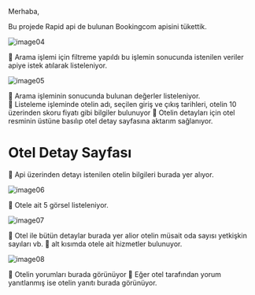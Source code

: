 Merhaba,

Bu projede Rapid api de bulunan Bookingcom apisini tükettik.

![image04](https://github.com/Sinantosun/RapidApiConsumeProject/assets/145317724/5a0cdfd6-ed21-4299-8e1e-11b4ce8ea9d1)

📌  Arama işlemi için filtreme yapıldı bu işlemin sonucunda istenilen veriler apiye istek atılarak listeleniyor.

![image05](https://github.com/Sinantosun/RapidApiConsumeProject/assets/145317724/4e63278f-7c21-4d8c-9807-99a3b06b0527)

📌 Arama işleminin sonucunda bulunan değerler listeleniyor.<br>
📌 Listeleme işleminde otelin adı, seçilen giriş ve çıkış tarihleri, otelin 10 üzerinden skoru fiyatı gibi bilgiler bulunuyor
📌 Otelin detayları için otel resminin üstüne basılıp otel detay sayfasına aktarım sağlanıyor.


<h1>Otel Detay Sayfası</h1>

📌 Api üzerinden detayı istenilen otelin bilgileri burada yer alıyor.

![image06](https://github.com/Sinantosun/RapidApiConsumeProject/assets/145317724/32328c16-d39b-4f91-b0b3-071057384c38)

📌 Otele ait 5 görsel listeleniyor.
 
![image07](https://github.com/Sinantosun/RapidApiConsumeProject/assets/145317724/77eac538-2443-4892-b697-6495a7f5daa3)

📌 Otel ile bütün detaylar burada yer alior otelin müsait oda sayısı yetkişkin sayıları vb.
📌 alt kısımda otele ait hizmetler bulunuyor.


![image08](https://github.com/Sinantosun/RapidApiConsumeProject/assets/145317724/9c05668f-8411-4292-a37f-b3efb064138d)

📌 Otelin yorumları burada görünüyor
📌 Eğer otel tarafından yorum yanıtlanmış ise otelin yanıtı burada görünüyor.

